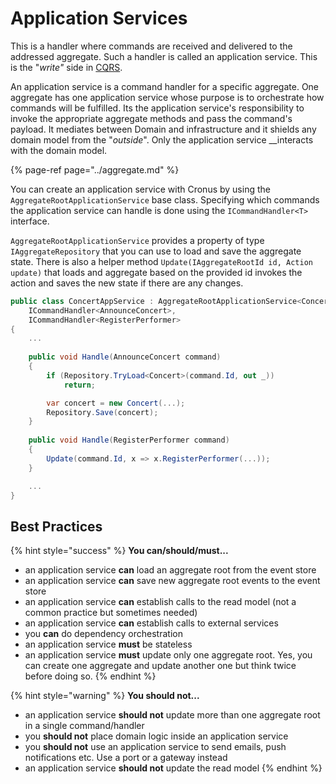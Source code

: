 # Application Services

This is a handler where commands are received and delivered to the addressed aggregate. Such a handler is called an application service. This is the "_write"_ side in [CQRS](../../concepts/cqrs.md).

An application service is a command handler for a specific aggregate. One aggregate has one application service whose purpose is to orchestrate how commands will be fulfilled. Its the application service's responsibility to invoke the appropriate aggregate methods and pass the command's payload. It mediates between Domain and infrastructure and it shields any domain model from the "_outside_". Only the application service __interacts with the domain model.

{% page-ref page="../aggregate.md" %}

You can create an application service with Cronus by using the `AggregateRootApplicationService` base class. Specifying which commands the application service can handle is done using the `ICommandHandler<T>` interface.

`AggregateRootApplicationService` provides a property of type `IAggregateRepository` that you can use to load and save the aggregate state. There is also a helper method `Update(IAggregateRootId id, Action update)` that loads and aggregate based on the provided id invokes the action and saves the new state if there are any changes.

```csharp
public class ConcertAppService : AggregateRootApplicationService<Concert>,
    ICommandHandler<AnnounceConcert>,
    ICommandHandler<RegisterPerformer>
{
    ...
    
    public void Handle(AnnounceConcert command)
    {
        if (Repository.TryLoad<Concert>(command.Id, out _))
            return;

        var concert = new Concert(...);
        Repository.Save(concert);
    }
    
    public void Handle(RegisterPerformer command)
    {
        Update(command.Id, x => x.RegisterPerformer(...));
    }

    ...
}
```

## Best Practices

{% hint style="success" %}
**You can/should/must...**

* an application service **can** load an aggregate root from the event store
* an application service **can** save new aggregate root events to the event store
* an application service **can** establish calls to the read model \(not a common practice but sometimes needed\)
* an application service **can** establish calls to external services
* you **can** do dependency orchestration
* an application service **must** be stateless
* an application service **must** update only one aggregate root. Yes, you can create one aggregate and update another one but think twice before doing so.
{% endhint %}

{% hint style="warning" %}
**You should not...**

* an application service **should not** update more than one aggregate root in a single command/handler
* you **should not** place domain logic inside an application service
* you **should not** use an application service to send emails, push notifications etc. Use a port or a gateway instead
* an application service **should not** update the read model
{% endhint %}

